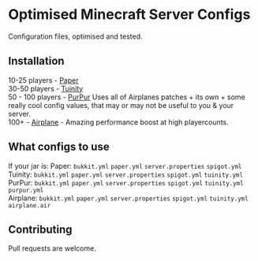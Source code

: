 # Optimised Minecraft Server Configs

Configuration files, optimised and tested. 

## Installation

10-25 players - [Paper](https://papermc.io/) <br />
30-50 players - [Tuinity](https://ci.codemc.io/job/Spottedleaf/job/Tuinity/) <br />
50 - 100 players - [PurPur](https://purpur.pl3x.net/downloads/) Uses all of Airplanes patches + its own + some really cool config values, that may or may not be useful to you & your server. <br />
100+ - [Airplane](https://airplane.gg/) - Amazing performance boost at high playercounts. 

## What configs to use
If your jar is:
Paper: `bukkit.yml` `paper.yml` `server.properties` `spigot.yml` <br />
Tuinity: `bukkit.yml` `paper.yml` `server.properties` `spigot.yml` `tuinity.yml` <br />
PurPur: `bukkit.yml` `paper.yml` `server.properties` `spigot.yml` `tuinity.yml` `purpur.yml` <br />
Airplane: `bukkit.yml` `paper.yml` `server.properties` `spigot.yml` `tuinity.yml` `airplane.air`


## Contributing
Pull requests are welcome. 
